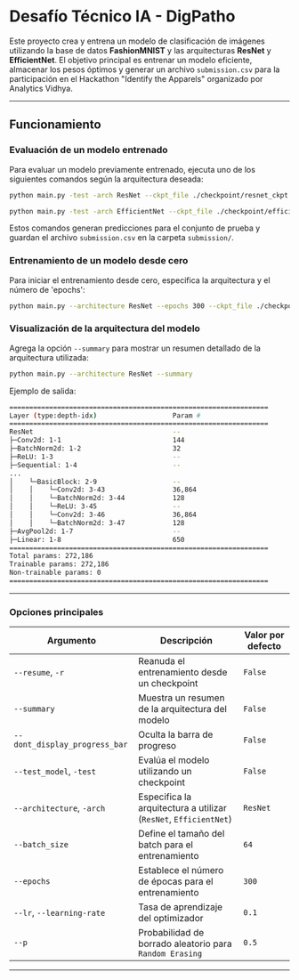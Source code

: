 # Desafío Técnico IA - DigPatho

Este proyecto crea y entrena un modelo de clasificación de imágenes utilizando la base de datos **FashionMNIST** y las arquitecturas **ResNet** y **EfficientNet**. El objetivo principal es entrenar un modelo eficiente, almacenar los pesos óptimos y generar un archivo `submission.csv` para la participación en el Hackathon "Identify the Apparels" organizado por Analytics Vidhya.

---

## Funcionamiento

### Evaluación de un modelo entrenado

Para evaluar un modelo previamente entrenado, ejecuta uno de los siguientes comandos según la arquitectura deseada:

```bash
python main.py -test -arch ResNet --ckpt_file ./checkpoint/resnet_ckpt.pth
```

```bash
python main.py -test -arch EfficientNet --ckpt_file ./checkpoint/efficientnet_ckpt.pth
```

Estos comandos generan predicciones para el conjunto de prueba y guardan el archivo `submission.csv` en la carpeta `submission/`.

### Entrenamiento de un modelo desde cero

Para iniciar el entrenamiento desde cero, especifica la arquitectura y el número de 'epochs':

```bash
python main.py --architecture ResNet --epochs 300 --ckpt_file ./checkpoint/new_resnet.pth
```

### Visualización de la arquitectura del modelo

Agrega la opción `--summary` para mostrar un resumen detallado de la arquitectura utilizada:

```bash
python main.py --architecture ResNet --summary
```

Ejemplo de salida:

```bash
=================================================================
Layer (type:depth-idx)                   Param #
=================================================================
ResNet                                   --
├─Conv2d: 1-1                            144
├─BatchNorm2d: 1-2                       32
├─ReLU: 1-3                              --
├─Sequential: 1-4                        --
...
│    └─BasicBlock: 2-9                   --
│    │    └─Conv2d: 3-43                 36,864
│    │    └─BatchNorm2d: 3-44            128
│    │    └─ReLU: 3-45                   --
│    │    └─Conv2d: 3-46                 36,864
│    │    └─BatchNorm2d: 3-47            128
├─AvgPool2d: 1-7                         --
├─Linear: 1-8                            650
=================================================================
Total params: 272,186
Trainable params: 272,186
Non-trainable params: 0
=================================================================
```

---

### Opciones principales

| Argumento                      | Descripción                                                   | Valor por defecto       |
|--------------------------------|---------------------------------------------------------------|-------------------------|
| `--resume`, `-r`               | Reanuda el entrenamiento desde un checkpoint                  | `False`                 |
| `--summary`                    | Muestra un resumen de la arquitectura del modelo              | `False`                 |
| `--dont_display_progress_bar`  | Oculta la barra de progreso                                   | `False`                 |
| `--test_model`, `-test`        | Evalúa el modelo utilizando un checkpoint                     | `False`                 |
| `--architecture`, `-arch`      | Especifica la arquitectura a utilizar (`ResNet`, `EfficientNet`) | `ResNet`              |
| `--batch_size`                 | Define el tamaño del batch para el entrenamiento              | `64`                    |
| `--epochs`                     | Establece el número de épocas para el entrenamiento           | `300`                   |
| `--lr`, `--learning-rate`      | Tasa de aprendizaje del optimizador                           | `0.1`                   |
| `--p`                          | Probabilidad de borrado aleatorio para `Random Erasing`        | `0.5`                   |

---
